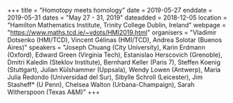 +++
title = "Homotopy meets homology"
date = 2019-05-27
enddate = 2019-05-31
dates = "May 27 - 31, 2019"
dateadded = 2018-12-05
location = "Hamilton Mathematics Institute, Trinity College Dublin, Ireland"
webpage = "https://www.maths.tcd.ie/~vdots/HMI2019.html"
organisers = "Vladimir Dotsenko (HMI/TCD), Vincent Gélinas (HMI/TCD), Andrea Solotar (Buenos Aires)"
speakers = "Joseph Chuang (City University), Karin Erdmann (Oxford), Edward Green (Virginia Tech), Estanislao Herscovich (Grenoble), Dmitri Kaledin (Steklov Institute), Bernhard Keller (Paris 7), Steffen Koenig (Stuttgart), Julian Külshammer (Uppsala), Wendy Lowen (Antwerp), Maria Julia Redondo (Universidad del Sur), Sibylle Schroll (Leicester), Jim Stasheff* (U Penn), Chelsea Walton (Urbana-Champaign), Sarah Witherspoon (Texas A&M)"
+++
